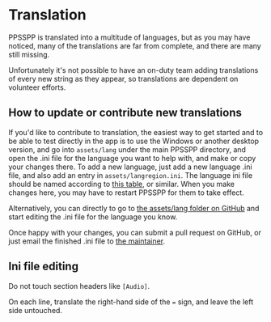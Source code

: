 # Translation

PPSSPP is translated into a multitude of languages, but as you may have noticed, many of the translations are far from complete, and there are many still missing.

Unfortunately it's not possible to have an on-duty team adding translations of every new string as they appear, so translations are dependent on volunteer efforts.

## How to update or contribute new translations

If you'd like to contribute to translation, the easiest way to get started and to be able to test directly in the app is to use the Windows or another desktop version, and go into `assets/lang` under the main PPSSPP directory, and open the .ini file for the language you want to help with, and make or copy your changes there. To add a new language, just add a new language .ini file, and also add an entry in `assets/langregion.ini`. The language ini file should be named according to [this table](https://docs.oracle.com/cd/E23824_01/html/E26033/glset.html), or similar. When you make changes here, you may have to restart PPSSPP for them to take effect.

Alternatively, you can directly to go to [the assets/lang folder on GitHub](https://github.com/hrydgard/ppsspp/tree/master/assets/lang) and start editing the .ini file for the language you know.

Once happy with your changes, you can submit a pull request on GitHub, or just email the finished .ini file to [the maintainer](hrydgard+translations@gmail.com).

## Ini file editing

Do not touch section headers like `[Audio]`.

On each line, translate the right-hand side of the `=` sign, and leave the left side untouched.